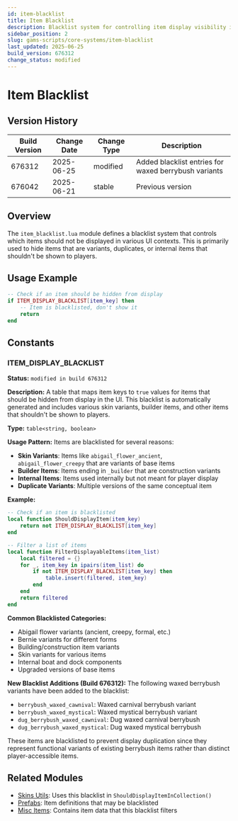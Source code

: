 ```yaml
---
id: item-blacklist
title: Item Blacklist
description: Blacklist system for controlling item display visibility in the UI
sidebar_position: 2
slug: gams-scripts/core-systems/item-blacklist
last_updated: 2025-06-25
build_version: 676312
change_status: modified
---
```


# Item Blacklist

## Version History
| Build Version | Change Date | Change Type | Description |
|---|----|----|----|
| 676312 | 2025-06-25 | modified | Added blacklist entries for waxed berrybush variants |
| 676042 | 2025-06-21 | stable | Previous version |

## Overview

The `item_blacklist.lua` module defines a blacklist system that controls which items should not be displayed in various UI contexts. This is primarily used to hide items that are variants, duplicates, or internal items that shouldn't be shown to players.

## Usage Example

```lua
-- Check if an item should be hidden from display
if ITEM_DISPLAY_BLACKLIST[item_key] then
    -- Item is blacklisted, don't show it
    return
end
```

## Constants

### ITEM_DISPLAY_BLACKLIST

**Status:** `modified in build 676312`

**Description:**
A table that maps item keys to `true` values for items that should be hidden from display in the UI. This blacklist is automatically generated and includes various skin variants, builder items, and other items that shouldn't be shown to players.

**Type:** `table<string, boolean>`

**Usage Pattern:**
Items are blacklisted for several reasons:
- **Skin Variants**: Items like `abigail_flower_ancient`, `abigail_flower_creepy` that are variants of base items
- **Builder Items**: Items ending in `_builder` that are construction variants
- **Internal Items**: Items used internally but not meant for player display
- **Duplicate Variants**: Multiple versions of the same conceptual item

**Example:**
```lua
-- Check if an item is blacklisted
local function ShouldDisplayItem(item_key)
    return not ITEM_DISPLAY_BLACKLIST[item_key]
end

-- Filter a list of items
local function FilterDisplayableItems(item_list)
    local filtered = {}
    for _, item_key in ipairs(item_list) do
        if not ITEM_DISPLAY_BLACKLIST[item_key] then
            table.insert(filtered, item_key)
        end
    end
    return filtered
end
```

**Common Blacklisted Categories:**
- Abigail flower variants (ancient, creepy, formal, etc.)
- Bernie variants for different forms
- Building/construction item variants
- Skin variants for various items
- Internal boat and dock components
- Upgraded versions of base items

**New Blacklist Additions (Build 676312):**
The following waxed berrybush variants have been added to the blacklist:
- `berrybush_waxed_cawnival`: Waxed carnival berrybush variant
- `berrybush_waxed_mystical`: Waxed mystical berrybush variant  
- `dug_berrybush_waxed_cawnival`: Dug waxed carnival berrybush
- `dug_berrybush_waxed_mystical`: Dug waxed mystical berrybush

These items are blacklisted to prevent display duplication since they represent functional variants of existing berrybush items rather than distinct player-accessible items.

## Related Modules

- [Skins Utils](./skinsutils.md): Uses this blacklist in `ShouldDisplayItemInCollection()`
- [Prefabs](./prefabs.md): Item definitions that may be blacklisted
- [Misc Items](./misc_items.md): Contains item data that this blacklist filters

